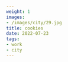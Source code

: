 ```yaml
---
weight: 1
images:
- /images/city/29.jpg
title: cookies
date: 2022-07-23
tags:
- work
- city
---
```

